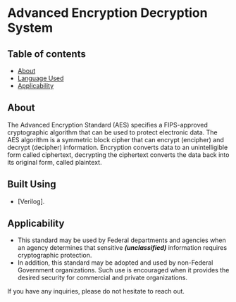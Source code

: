 # Advanced Encryption Decryption System


##  Table of contents
- [About](#about)
- [Language Used](#tech)
- [Applicability](#applicability)


##  About <a name = "about"></a>
The Advanced Encryption Standard (AES) specifies a FIPS-approved cryptographic algorithm that can be used to protect electronic data. The AES algorithm is a
symmetric block cipher that can encrypt (encipher) and decrypt (decipher) information. Encryption converts data to an unintelligible form called ciphertext, decrypting the ciphertext
converts the data back into its original form, called plaintext.



##  Built Using <a name = "tech"></a>
- [Verilog].


##  Applicability <a name = "applicability"></a>
- This standard may be used by Federal departments and agencies when an agency determines that sensitive ***(unclassified)*** information requires cryptographic protection.
- In addition, this standard may be adopted and used by non-Federal Government organizations. Such use is encouraged when it provides the desired security for commercial and private organizations.


If you have any inquiries, please do not hesitate to reach out.
